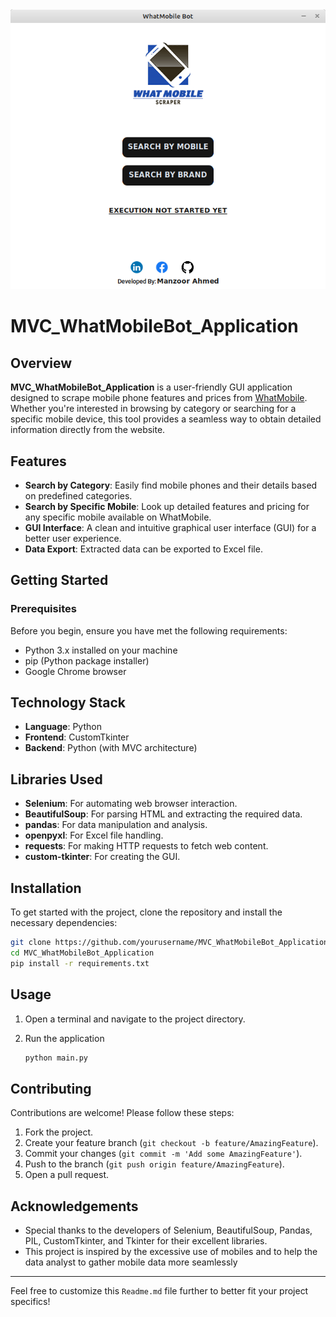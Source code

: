 <div align="center">
  <img src="Assets/Window.png" alt="MVC_WhatMobileBot_Application">
</div>

# MVC_WhatMobileBot_Application

## Overview

**MVC_WhatMobileBot_Application** is a user-friendly GUI application designed to scrape mobile phone features and prices from [WhatMobile](https://www.whatmobile.com.pk). Whether you're interested in browsing by category or searching for a specific mobile device, this tool provides a seamless way to obtain detailed information directly from the website.

## Features

- **Search by Category**: Easily find mobile phones and their details based on predefined categories.
- **Search by Specific Mobile**: Look up detailed features and pricing for any specific mobile available on WhatMobile.
- **GUI Interface**: A clean and intuitive graphical user interface (GUI) for a better user experience.
- **Data Export**: Extracted data can be exported to Excel file.

## Getting Started

### Prerequisites

Before you begin, ensure you have met the following requirements:

- Python 3.x installed on your machine
- pip (Python package installer)
- Google Chrome browser

## Technology Stack

- **Language**: Python
- **Frontend**: CustomTkinter
- **Backend**: Python (with MVC architecture)

## Libraries Used

- **Selenium**: For automating web browser interaction.
- **BeautifulSoup**: For parsing HTML and extracting the required data.
- **pandas**: For data manipulation and analysis.
- **openpyxl**: For Excel file handling.
- **requests**: For making HTTP requests to fetch web content.
- **custom-tkinter**: For creating the GUI.

## Installation

To get started with the project, clone the repository and install the necessary dependencies:

```bash
git clone https://github.com/yourusername/MVC_WhatMobileBot_Application.git
cd MVC_WhatMobileBot_Application
pip install -r requirements.txt
```

## Usage

1. Open a terminal and navigate to the project directory.

2. Run the application

   ```sh
   python main.py

## Contributing

Contributions are welcome! Please follow these steps:

1. Fork the project.
2. Create your feature branch (`git checkout -b feature/AmazingFeature`).
3. Commit your changes (`git commit -m 'Add some AmazingFeature'`).
4. Push to the branch (`git push origin feature/AmazingFeature`).
5. Open a pull request.

## Acknowledgements

- Special thanks to the developers of Selenium, BeautifulSoup, Pandas, PIL, CustomTkinter, and Tkinter for their excellent libraries.
- This project is inspired by the excessive use of mobiles and to help the data analyst to gather mobile data more seamlessly

---

Feel free to customize this `Readme.md` file further to better fit your project specifics!
